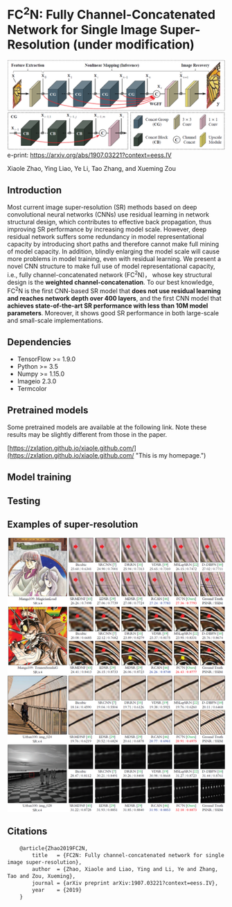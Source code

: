 FC<sup>2</sup>N: Fully Channel-Concatenated Network for Single Image Super-Resolution (under modification)
================
![pic](./pictures/FC2N.png)
e-print: <a href="https://arxiv.org/abs/1907.03221?context=eess.IV">https://arxiv.org/abs/1907.03221?context=eess.IV</a>

Xiaole Zhao, Ying Liao, Ye Li, Tao Zhang, and Xueming Zou

Introduction
--------
Most current image super-resolution (SR) methods based on deep convolutional neural networks (CNNs) use residual learning in network structural design, which contributes to effective back propagation, thus improving SR performance by increasing model scale. However, deep residual network suffers some redundancy in model representational capacity by introducing short paths and therefore cannot make full mining of model capacity. In addition, blindly enlarging the model scale will cause more problems in model training, even with residual learning. We present a novel CNN structure to make full use of model representational capacity, i.e., fully channel-concatenated network (FC<sup>2</sup>N)， whose key structural design is the **weighted channel-concatenation**. To our best knowledge, FC<sup>2</sup>N is the first CNN-based SR model that **does not use residual learning and reaches network depth over 400 layers**, and the first CNN model that **achieves state-of-the-art SR performance with less than 10M model parameters**. Moreover, it shows good SR performance in both large-scale and small-scale implementations.

Dependencies
--------
* TensorFlow >= 1.9.0
* Python >= 3.5
* Numpy >= 1.15.0
* Imageio 2.3.0
* Termcolor


Pretrained models
--------
Some pretrained models are available at the following link. Note these results may be slightly different from those in the paper. 

[https://zxlation.github.io/xiaole.github.com/](https://zxlation.github.io/xiaole.github.com/ "This is my homepage.")


Model training
--------




Testing
--------




Examples of super-resolution
--------
![example1](./pictures/exp1.png)
![example2](./pictures/exp2.png)


Citations
--------

```citation
    @article{Zhao2019FC2N,
        title   = {FC2N: Fully channel-concatenated network for single image super-resolution},
        author  = {Zhao, Xiaole and Liao, Ying and Li, Ye and Zhang, Tao and Zou, Xueming},
        journal = {arXiv preprint arXiv:1907.03221?context=eess.IV},
        year    = {2019}
    }
```



